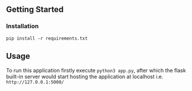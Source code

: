## Getting Started

### Installation

```
pip install -r requirements.txt
```


## Usage

To run this application firstly execute `python3 app.py`, after which the flask built-in server would start hosting the application at localhost i.e.
`http://127.0.0.1:5000/`

